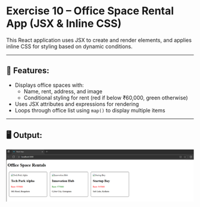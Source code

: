 # Exercise 10 – Office Space Rental App (JSX & Inline CSS)

This React application uses JSX to create and render elements, and applies inline CSS for styling based on dynamic conditions.

---

## 🔹 Features:
- Displays office spaces with:
  - Name, rent, address, and image
  - Conditional styling for rent (red if below ₹60,000, green otherwise)
- Uses JSX attributes and expressions for rendering
- Loops through office list using `map()` to display multiple items

---

## 🖥️ Output:
![output](Output/output.png)
